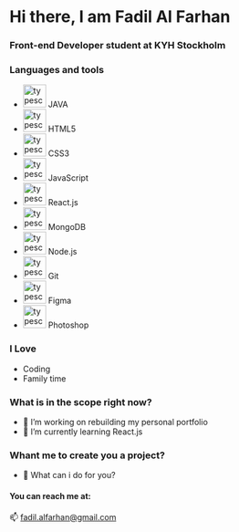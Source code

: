 # Hi there, I am Fadil Al Farhan
### Front-end Developer student at KYH Stockholm


### Languages and tools
- <img src="https://user-images.githubusercontent.com/18538595/208375628-f8ff4ae5-cddd-4abe-bc54-bb59870d2598.svg" alt="typescript" width="40" height="40"/> </a>JAVA
- <img src="https://cdn.jsdelivr.net/gh/devicons/devicon/icons/html5/html5-plain-wordmark.svg" alt="typescript" width="40" height="40"/> </a>HTML5
- <img src="https://cdn.jsdelivr.net/gh/devicons/devicon/icons/css3/css3-plain-wordmark.svg" alt="typescript" width="40" height="40"/> </a>CSS3
- <img src="https://cdn.jsdelivr.net/gh/devicons/devicon/icons/javascript/javascript-original.svg" alt="typescript" width="40" height="40"/> </a>JavaScript
- <img src="https://cdn.jsdelivr.net/gh/devicons/devicon/icons/react/react-original-wordmark.svg" alt="typescript" width="40" height="40"/> </a>React.js
- <img src="https://cdn.jsdelivr.net/gh/devicons/devicon/icons/mongodb/mongodb-original.svg" alt="typescript" width="40" height="40"/> </a>MongoDB
- <img src="https://cdn.jsdelivr.net/gh/devicons/devicon/icons/nodejs/nodejs-original.svg" alt="typescript" width="40" height="40"/> </a>Node.js
- <img src="https://user-images.githubusercontent.com/18538595/198822959-4cb3c501-3aa2-4797-a1d1-1163189b0667.svg" alt="typescript" width="40" height="40"/> </a>Git
- <img src="https://cdn.jsdelivr.net/gh/devicons/devicon/icons/figma/figma-original.svg" alt="typescript" width="40" height="40"/> </a>Figma
- <img src="https://cdn.jsdelivr.net/gh/devicons/devicon/icons/photoshop/photoshop-plain.svg" alt="typescript" width="40" height="40"/> </a>Photoshop


### I Love
 - Coding
 - Family time
 
### What is in the scope right now?
- 🔭 I’m working on rebuilding my personal portfolio
- 🌱 I’m currently learning React.js

### Whant me to create you a project?
- 💬 What can i do for you?


#### You can reach me at:

📫 fadil.alfarhan@gmail.com
